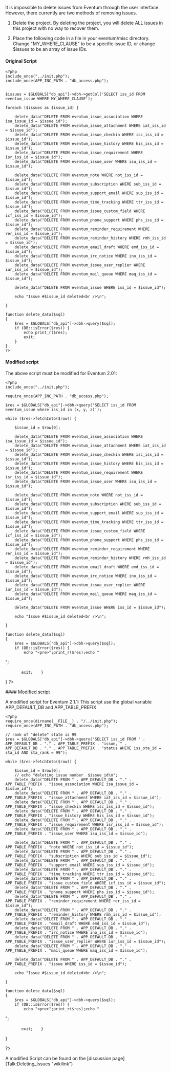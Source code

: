 It is impossible to delete issues from Eventum through the user interface. However, there currently are two methods of removing issues.

1. Delete the project. By deleting the project, you will delete ALL issues in this project with no way to recover them.

2. Place the following code in a file in your eventum/misc directory. Change "MY_WHERE_CLAUSE" to be a specific issue ID, or change \$issues to be an array of issue IDs.

#### Original Script

    <?php
    include_once("../init.php");
    include_once(APP_INC_PATH . "db_access.php");


    $issues = $GLOBALS["db_api"]->dbh->getCol('SELECT iss_id FROM eventum_issue WHERE MY_WHERE_CLAUSE');

    foreach ($issues as $issue_id) {

        delete_data("DELETE FROM eventum_issue_association WHERE isa_issue_id = $issue_id");
        delete_data("DELETE FROM eventum_issue_attachment WHERE iat_iss_id = $issue_id");
        delete_data("DELETE FROM eventum_issue_checkin WHERE isc_iss_id = $issue_id");
        delete_data("DELETE FROM eventum_issue_history WHERE his_iss_id = $issue_id");
        delete_data("DELETE FROM eventum_issue_requirement WHERE isr_iss_id = $issue_id");
        delete_data("DELETE FROM eventum_issue_user WHERE isu_iss_id = $issue_id");

        delete_data("DELETE FROM eventum_note WHERE not_iss_id = $issue_id");
        delete_data("DELETE FROM eventum_subscription WHERE sub_iss_id = $issue_id");
        delete_data("DELETE FROM eventum_support_email WHERE sup_iss_id = $issue_id");
        delete_data("DELETE FROM eventum_time_tracking WHERE ttr_iss_id = $issue_id");
        delete_data("DELETE FROM eventum_issue_custom_field WHERE icf_iss_id = $issue_id");
        delete_data("DELETE FROM eventum_phone_support WHERE phs_iss_id = $issue_id");
        delete_data("DELETE FROM eventum_reminder_requirement WHERE rer_iss_id = $issue_id");
        delete_data("DELETE FROM eventum_reminder_history WHERE rmh_iss_id = $issue_id");
        delete_data("DELETE FROM eventum_email_draft WHERE emd_iss_id = $issue_id");
        delete_data("DELETE FROM eventum_irc_notice WHERE ino_iss_id = $issue_id");
        delete_data("DELETE FROM eventum_issue_user_replier WHERE iur_iss_id = $issue_id");
        delete_data("DELETE FROM eventum_mail_queue WHERE maq_iss_id = $issue_id");

        delete_data("DELETE FROM eventum_issue WHERE iss_id = $issue_id");

        echo "Issue #$issue_id deleted<br />\n";

    }

    function delete_data($sql)
    {
        $res = $GLOBALS["db_api"]->dbh->query($sql);
        if (DB::isError($res)) {
            echo print_r($res);
            exit;
        }
    }
    ?>

#### Modified script

The above script must be modified for Eventum 2.01:

    <?php
    include_once("../init.php");

    require_once(APP_INC_PATH . "db_access.php");

    $res = $GLOBALS["db_api"]->dbh->query('SELECT iss_id FROM eventum_issue where iss_id in (x, y, z)');

    while ($res->fetchInto($row)) {

        $issue_id = $row[0];

        delete_data("DELETE FROM eventum_issue_association WHERE isa_issue_id = $issue_id");
        delete_data("DELETE FROM eventum_issue_attachment WHERE iat_iss_id = $issue_id");
        delete_data("DELETE FROM eventum_issue_checkin WHERE isc_iss_id = $issue_id");
        delete_data("DELETE FROM eventum_issue_history WHERE his_iss_id = $issue_id");
        delete_data("DELETE FROM eventum_issue_requirement WHERE isr_iss_id = $issue_id");
        delete_data("DELETE FROM eventum_issue_user WHERE isu_iss_id = $issue_id");

        delete_data("DELETE FROM eventum_note WHERE not_iss_id = $issue_id");
        delete_data("DELETE FROM eventum_subscription WHERE sub_iss_id = $issue_id");
        delete_data("DELETE FROM eventum_support_email WHERE sup_iss_id = $issue_id");
        delete_data("DELETE FROM eventum_time_tracking WHERE ttr_iss_id = $issue_id");
        delete_data("DELETE FROM eventum_issue_custom_field WHERE icf_iss_id = $issue_id");
        delete_data("DELETE FROM eventum_phone_support WHERE phs_iss_id = $issue_id");
        delete_data("DELETE FROM eventum_reminder_requirement WHERE rer_iss_id = $issue_id");
        delete_data("DELETE FROM eventum_reminder_history WHERE rmh_iss_id = $issue_id");
        delete_data("DELETE FROM eventum_email_draft WHERE emd_iss_id = $issue_id");
        delete_data("DELETE FROM eventum_irc_notice WHERE ino_iss_id = $issue_id");
        delete_data("DELETE FROM eventum_issue_user_replier WHERE iur_iss_id = $issue_id");
        delete_data("DELETE FROM eventum_mail_queue WHERE maq_iss_id = $issue_id");

        delete_data("DELETE FROM eventum_issue WHERE iss_id = $issue_id");

        echo "Issue #$issue_id deleted<br />\n";

    }

    function delete_data($sql)
    {
        $res = $GLOBALS["db_api"]->dbh->query($sql);
        if (DB::isError($res)) {
            echo "<pre>";print_r($res);echo "

";

`       exit;`
`   }`

} ?\>

</pre>
#### Modified script

A modified script for Eventum 2.1.1: This script use the global variable APP_DEFAULT_DB and APP_TABLE_PREFIX

    <?php
    require_once(dirname(__FILE__) . "/../init.php");
    require_once(APP_INC_PATH . "db_access.php");

    // rank of "delete" state is 99
    $res = $GLOBALS["db_api"]->dbh->query("SELECT iss_id FROM " . APP_DEFAULT_DB . "." . APP_TABLE_PREFIX . "issue, " .
    APP_DEFAULT_DB . "." . APP_TABLE_PREFIX . "status WHERE iss_sta_id = sta_id AND sta_rank = 99");

    while ($res->fetchInto($row)) {

        $issue_id = $row[0];
        // echo "deleting issue number  $issue_id\n";
        delete_data("DELETE FROM " . APP_DEFAULT_DB . "." . APP_TABLE_PREFIX . "issue_association WHERE isa_issue_id = $issue_id");
        delete_data("DELETE FROM " . APP_DEFAULT_DB . "." . APP_TABLE_PREFIX . "issue_attachment WHERE iat_iss_id = $issue_id");
        delete_data("DELETE FROM " . APP_DEFAULT_DB . "." . APP_TABLE_PREFIX . "issue_checkin WHERE isc_iss_id = $issue_id");
        delete_data("DELETE FROM " . APP_DEFAULT_DB . "." . APP_TABLE_PREFIX . "issue_history WHERE his_iss_id = $issue_id");
        delete_data("DELETE FROM " . APP_DEFAULT_DB . "." . APP_TABLE_PREFIX . "issue_requirement WHERE isr_iss_id = $issue_id");
        delete_data("DELETE FROM " . APP_DEFAULT_DB . "." . APP_TABLE_PREFIX . "issue_user WHERE isu_iss_id = $issue_id");

        delete_data("DELETE FROM " . APP_DEFAULT_DB . "." . APP_TABLE_PREFIX . "note WHERE not_iss_id = $issue_id");
        delete_data("DELETE FROM " . APP_DEFAULT_DB . "." . APP_TABLE_PREFIX . "subscription WHERE sub_iss_id = $issue_id");
        delete_data("DELETE FROM " . APP_DEFAULT_DB . "." . APP_TABLE_PREFIX . "support_email WHERE sup_iss_id = $issue_id");
        delete_data("DELETE FROM " . APP_DEFAULT_DB . "." . APP_TABLE_PREFIX . "time_tracking WHERE ttr_iss_id = $issue_id");
        delete_data("DELETE FROM " . APP_DEFAULT_DB . "." . APP_TABLE_PREFIX . "issue_custom_field WHERE icf_iss_id = $issue_id");
        delete_data("DELETE FROM " . APP_DEFAULT_DB . "." . APP_TABLE_PREFIX . "phone_support WHERE phs_iss_id = $issue_id");
        delete_data("DELETE FROM " . APP_DEFAULT_DB . "." . APP_TABLE_PREFIX . "reminder_requirement WHERE rer_iss_id = $issue_id");
        delete_data("DELETE FROM " . APP_DEFAULT_DB . "." . APP_TABLE_PREFIX . "reminder_history WHERE rmh_iss_id = $issue_id");
        delete_data("DELETE FROM " . APP_DEFAULT_DB . "." . APP_TABLE_PREFIX . "email_draft WHERE emd_iss_id = $issue_id");
        delete_data("DELETE FROM " . APP_DEFAULT_DB . "." . APP_TABLE_PREFIX . "irc_notice WHERE ino_iss_id = $issue_id");
        delete_data("DELETE FROM " . APP_DEFAULT_DB . "." . APP_TABLE_PREFIX . "issue_user_replier WHERE iur_iss_id = $issue_id");
        delete_data("DELETE FROM " . APP_DEFAULT_DB . "." . APP_TABLE_PREFIX . "mail_queue WHERE maq_iss_id = $issue_id");

        delete_data("DELETE FROM " . APP_DEFAULT_DB . "." . APP_TABLE_PREFIX . "issue WHERE iss_id = $issue_id");

        echo "Issue #$issue_id deleted<br />\n";

    }

    function delete_data($sql)
    {
        $res = $GLOBALS["db_api"]->dbh->query($sql);
        if (DB::isError($res)) {
            echo "<pre>";print_r($res);echo "

";

`       exit;`
`   }`

}

?\>

</pre>
A modified Script can be found on the [discussion page](Talk:Deleting_Issues "wikilink")